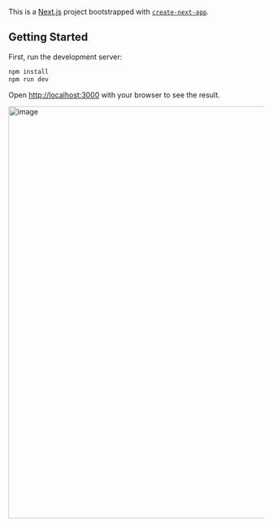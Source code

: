 This is a [Next.js](https://nextjs.org) project bootstrapped with [`create-next-app`](https://nextjs.org/docs/pages/api-reference/create-next-app).

## Getting Started

First, run the development server:

```bash
npm install
npm run dev
```

Open [http://localhost:3000](http://localhost:3000) with your browser to see the result.


<img width="812" alt="image" src="https://github.com/user-attachments/assets/4b9a3d13-5941-4fc1-9cd2-429cbf9ceb72" />
